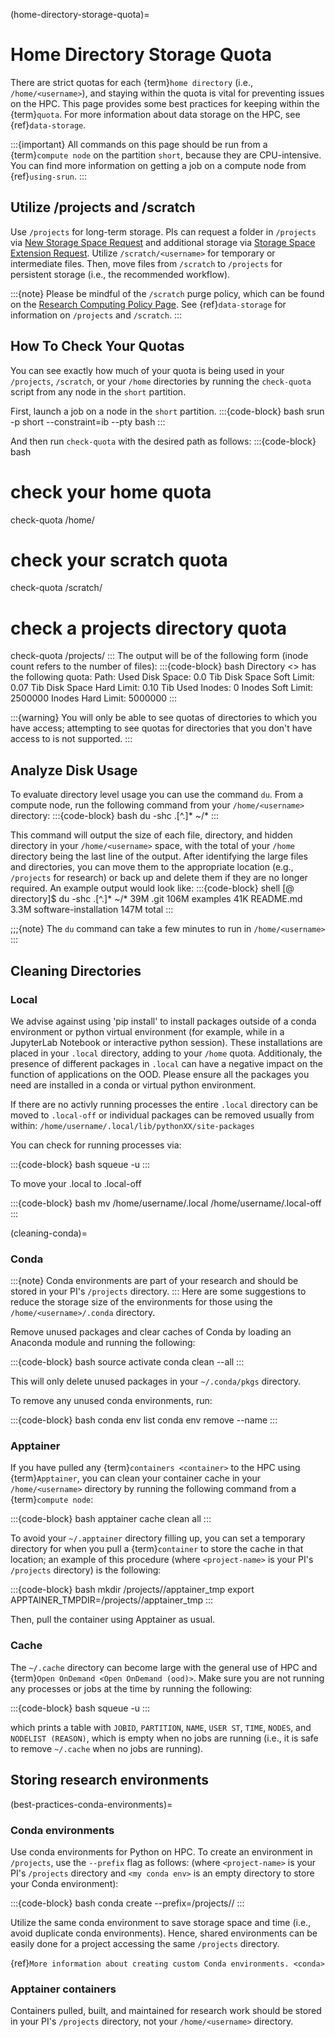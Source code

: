 (home-directory-storage-quota)=
# Home Directory Storage Quota

There are strict quotas for each {term}`home directory` (i.e., `/home/<username>`), and staying within the quota is vital for preventing issues on the HPC. This page provides some best practices for keeping within the {term}`quota`. For more information about data storage on the HPC, see {ref}`data-storage`.

:::{important}
All commands on this page should be run from a {term}`compute node` on the partition `short`, because they are CPU-intensive. You can find more information on getting a job on a compute node from {ref}`using-srun`.
:::

## Utilize /projects and /scratch
Use `/projects` for long-term storage. PIs can request a folder in `/projects` via [New Storage Space Request] and additional storage via [Storage Space Extension Request]. Utilize `/scratch/<username>` for temporary or intermediate files. Then, move files from `/scratch` to `/projects` for persistent storage (i.e., the recommended workflow).

:::{note}
Please be mindful of the `/scratch` purge policy, which can be found on the [Research Computing Policy Page]. See {ref}`data-storage` for information on `/projects` and `/scratch`.
:::

## How To Check Your Quotas
You can see exactly how much of your quota is being used in your `/projects`, `/scratch`, or your `/home` directories by running the `check-quota` script from any node in the `short` partition.

First, launch a job on a node in the `short` partition.
:::{code-block} bash
srun -p short --constraint=ib --pty bash
:::

And then run `check-quota` with the desired path as follows:
:::{code-block} bash
# check your home quota
check-quota /home/<username>
# check your scratch quota
check-quota /scratch/<username>
# check a projects directory quota
check-quota /projects/<directory>
:::
The output will be of the following form (inode count refers to the number of files):
:::{code-block} bash
Directory <> has the following quota:
	Path: <directory>
	Used Disk Space: 0.0 Tib
	Disk Space Soft Limit: 0.07 Tib
	Disk Space Hard Limit: 0.10 Tib
	Used Inodes: 0
	Inodes Soft Limit: 2500000
	Inodes Hard Limit: 5000000
:::

:::{warning}
You will only be able to see quotas of directories to which you have access; attempting to see quotas for directories that you don't have access to is not supported.
:::

## Analyze Disk Usage
To evaluate directory level usage you can use the command `du`. From a compute node, run the following command from your `/home/<username>` directory:
:::{code-block} bash
du -shc .[^.]* ~/*
:::

This command will output the size of each file, directory, and hidden directory in your `/home/<username>` space, with the total of your `/home` directory being the last line of the output. After identifying the large files and directories, you can move them to the appropriate location (e.g., `/projects` for research) or back up and delete them if they are no longer required. An example output would look like:
:::{code-block} shell
[<username>@<host> directory]$  du -shc .[^.]* ~/*
39M     .git
106M    examples
41K     README.md
3.3M    software-installation
147M    total
:::

;;;{note}
The `du` command can take a few minutes to run in `/home/<username>`
:::

## Cleaning Directories
### Local

We advise against using 'pip install' to install packages outside of a conda environment or python virtual environment (for example, while in a JupyterLab Notebook or interactive python session). These installations are placed in your `.local` directory, adding to your `/home` quota. Additionaly, the presence of different packages in `.local` can have a negative impact on the function of applications on the OOD. Please ensure all the packages you need are installed in a conda or virtual python environment.

If there are no activly running processes the entire `.local` directory can be moved to `.local-off` or individual packages can be removed usually from within: `/home/username/.local/lib/pythonXX/site-packages`

You can check for running processes via:

:::{code-block} bash
squeue -u <username>
:::

To move your .local to .local-off

:::{code-block} bash
mv /home/username/.local /home/username/.local-off
:::


(cleaning-conda)=
### Conda

:::{note}
Conda environments are part of your research and should be stored in your PI's `/projects` directory.
:::
Here are some suggestions to reduce the storage size of the environments for those using the `/home/<username>/.conda` directory.

Remove unused packages and clear caches of Conda by loading an Anaconda module and running the following:

:::{code-block} bash
source activate <your environment>
conda clean --all
:::

This will only delete unused packages in your `~/.conda/pkgs` directory.

To remove any unused conda environments, run:

:::{code-block} bash
conda env list
conda env remove --name <your environment>
:::

### Apptainer

If you have pulled any {term}`containers <container>` to the HPC using {term}`Apptainer`, you can clean your container cache in your `/home/<username>` directory by running the following command from a {term}`compute node`:

:::{code-block} bash
apptainer cache clean all
:::

To avoid your `~/.apptainer` directory filling up, you can set a temporary directory for when you pull a {term}`container` to store the cache in that location; an example of this procedure (where `<project-name>` is your PI's `/projects` directory) is the following:

:::{code-block} bash
mkdir /projects/<project-name>/apptainer_tmp
export APPTAINER_TMPDIR=/projects/<project-name>/apptainer_tmp
:::

Then, pull the container using Apptainer as usual.

### Cache

The `~/.cache` directory can become large with the general use of HPC and {term}`Open OnDemand <Open OnDemand (ood)>`. Make sure you are not running any processes or jobs at the time by running the following:

:::{code-block} bash
squeue -u <username>
:::

which prints a table with `JOBID`, `PARTITION`, `NAME`, `USER ST`, `TIME`, `NODES`, and `NODELIST (REASON)`, which is empty when no jobs are running (i.e., it is safe to remove `~/.cache` when no jobs are running).

## Storing research environments

(best-practices-conda-environments)=
### Conda environments

Use conda environments for Python on HPC. To create an environment in `/projects`, use the `--prefix` flag as follows: (where `<project-name>` is your PI's `/projects` directory and `<my conda env>` is an empty directory to store your Conda environment):

:::{code-block} bash
conda create --prefix=/projects/<project-name>/<my conda env>
:::


Utilize the same conda environment to save storage space and time (i.e., avoid duplicate conda environments). Hence, shared environments can be easily done for a project accessing the same `/projects` directory.


{ref}`More information about creating custom Conda environments. <conda>`

### Apptainer containers

Containers pulled, built, and maintained for research work should be stored in your PI's `/projects` directory, not your `/home/<username>` directory.

[New Storage Space Request]: https://bit.ly/NURC-NewStorage
[Research Computing Policy Page]: https://rc.northeastern.edu/policy/
[Storage Space Extension Request]: https://bit.ly/NURC-StorageExtension
